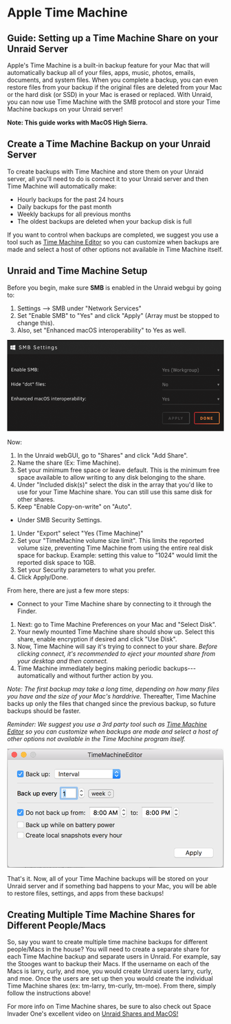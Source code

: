 # Apple Time Machine

## Guide: Setting up a Time Machine Share on your Unraid Server

Apple's Time Machine is a built-in backup feature for your Mac that will
automatically backup all of your files, apps, music, photos, emails,
documents, and system files. When you complete a backup, you can even
restore files from your backup if the original files are deleted from
your Mac or the hard disk (or SSD) in your Mac is erased or replaced.
With Unraid, you can now use Time Machine with the SMB protocol and
store your Time Machine backups on your Unraid server!

**Note: This guide works with MacOS High Sierra.**

## Create a Time Machine Backup on your Unraid Server

To create backups with Time Machine and store them on your Unraid
server, all you'll need to do is connect it to your Unraid server and
then Time Machine will automatically make:

- Hourly backups for the past 24 hours
- Daily backups for the past month
- Weekly backups for all previous months
- The oldest backups are deleted when your backup disk is full

If you want to control when backups are completed, we suggest you use a
tool such as [Time Machine
Editor](https://tclementdev.com/timemachineeditor/) so you can customize
when backups are made and select a host of other options not available
in Time Machine itself.

## Unraid and Time Machine Setup

Before you begin, make sure **SMB** is enabled in the Unraid webgui by
going to:

1. Settings \--\> SMB under "Network Services"
2. Set "Enable SMB" to "Yes" and click "Apply" (Array must be stopped
   to change this).
3. Also, set "Enhanced macOS interoperability" to Yes as well.

![](../assets/SMBSettings.png "File:SMBSettings.png")

Now:

1. In the Unraid webGUI, go to "Shares" and click "Add Share".
2. Name the share (Ex: Time Machine).
3. Set your minimum free space or leave default. This is the minimum
   free space available to allow writing to any disk belonging to the
   share.
4. Under "Included disk(s)" select the disk in the array that you'd
   like to use for your Time Machine share. You can still use this same
   disk for other shares.
5. Keep "Enable Copy-on-write" on "Auto".

- Under SMB Security Settings.

1. Under "Export" select "Yes (Time Machine)"
2. Set your "TimeMachine volume size limit". This limits the reported
   volume size, preventing Time Machine from using the entire real disk
   space for backup. Example: setting this value to "1024" would
   limit the reported disk space to 1GB.
3. Set your Security parameters to what you prefer.
4. Click Apply/Done.

From here, there are just a few more steps:

- Connect to your Time Machine share by connecting to it through the
  Finder.

1. Next: go to Time Machine Preferences on your Mac and "Select Disk".
2. Your newly mounted Time Machine share should show up. Select this
   share, enable encryption if desired and click "Use Disk".
3. Now, Time Machine will say it's trying to connect to your share.
   _Before clicking connect, it's recommended to eject your mounted
   share from your desktop and then connect._
4. Time Machine immediately begins making periodic
   backups---automatically and without further action by you.

_Note: The first backup may take a long time, depending on how many
files you have and the size of your Mac's harddrive._ Thereafter, Time
Machine backs up only the files that changed since the previous backup,
so future backups should be faster.

_Reminder: We suggest you use a 3rd party tool such as [Time Machine
Editor](https://tclementdev.com/timemachineeditor/) so you can customize
when backups are made and select a host of other options not available
in the Time Machine program itself._

![](../assets/TimeMachineEditor.png "File:TimeMachineEditor.png")

That's it. Now, all of your Time Machine backups will be stored on your
Unraid server and if something bad happens to your Mac, you will be able
to restore files, settings, and apps from these backups!

## Creating Multiple Time Machine Shares for Different People/Macs

So, say you want to create multiple time machine backups for different
people/Macs in the house? You will need to create a separate share for
each Time Machine backup and separate users in Unraid. For example, say
the Stooges want to backup their Macs. If the username on each of the
Macs is larry, curly, and moe, you would create Unraid users larry,
curly, and moe. Once the users are set up then you would create the
individual Time Machine shares (ex: tm-larry, tm-curly, tm-moe). From
there, simply follow the instructions above!

For more info on Time Machine shares, be sure to also check out Space
Invader One's excellent video on [Unraid Shares and
MacOS!](https://www.youtube.com/watch?v=5J955nNIdo0&feature=youtu.be)
